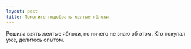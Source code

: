 ```yaml
---
layout: post 
title: Помогите подобрать желтые яблоки 
--- 
```

Решила взять желтые яблоки, но ничего не знаю об этом. Кто покупал уже, делитесь опытом.